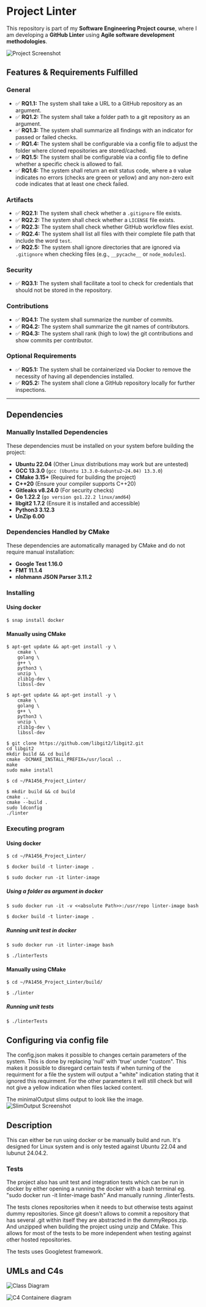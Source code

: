 # Project Linter

This repository is part of my **Software Engineering Project course**, where I am developing a **GitHub Linter** using **Agile software development methodologies**.

![Project Screenshot](docs/images/Prototype_III_output.png)


## Features & Requirements Fulfilled

### General
- ✅ **RQ1.1:** The system shall take a URL to a GitHub repository as an argument.
- ✅ **RQ1.2:** The system shall take a folder path to a git repository as an argument.
- ✅ **RQ1.3:** The system shall summarize all findings with an indicator for passed or failed checks.
- ✅ **RQ1.4:** The system shall be configurable via a config file to adjust the folder where cloned repositories are stored/cached.
- ✅ **RQ1.5:** The system shall be configurable via a config file to define whether a specific check is allowed to fail.
- ✅ **RQ1.6:** The system shall return an exit status code, where a `0` value indicates no errors (checks are green or yellow) and any non-zero exit code indicates that at least one check failed.

### Artifacts
- ✅ **RQ2.1:** The system shall check whether a `.gitignore` file exists.
- ✅ **RQ2.2:** The system shall check whether a `LICENSE` file exists.
- ✅ **RQ2.3:** The system shall check whether GitHub workflow files exist.
- ✅ **RQ2.4:** The system shall list all files with their complete file path that include the word `test`.
- ✅ **RQ2.5:** The system shall ignore directories that are ignored via `.gitignore` when checking files (e.g., `__pycache__` or `node_modules`).

### Security
- ✅ **RQ3.1:** The system shall facilitate a tool to check for credentials that should not be stored in the repository.

### Contributions
- ✅ **RQ4.1:** The system shall summarize the number of commits.
- ✅ **RQ4.2:** The system shall summarize the git names of contributors.
- ✅ **RQ4.3:** The system shall rank (high to low) the git contributions and show commits per contributor.

### Optional Requirements
- ✅ **RQ5.1:** The system shall be containerized via Docker to remove the necessity of having all dependencies installed.
- ✅ **RQ5.2:** The system shall clone a GitHub repository locally for further inspections.
---



## Dependencies

### **Manually Installed Dependencies**
These dependencies must be installed on your system before building the project:

- **Ubuntu 22.04** (Other Linux distributions may work but are untested)
- **GCC 13.3.0** (`gcc (Ubuntu 13.3.0-6ubuntu2~24.04) 13.3.0`)
- **CMake 3.15+** (Required for building the project)
- **C++20** (Ensure your compiler supports C++20)
- **Gitleaks v8.24.0** (For security checks)
- **Go 1.22.2** (`go version go1.22.2 linux/amd64`)
- **libgit2 1.7.2** (Ensure it is installed and accessible)
- **Python3 3.12.3**
- **UnZip 6.00**

### **Dependencies Handled by CMake**
These dependencies are automatically managed by CMake and do not require manual installation:

- **Google Test 1.16.0**
- **FMT 11.1.4**
- **nlohmann JSON Parser 3.11.2**


### Installing

#### Using docker
```
$ snap install docker
```

#### Manually using CMake
```
$ apt-get update && apt-get install -y \
    cmake \
    golang \
    g++ \
    python3 \
    unzip \
    zlib1g-dev \
    libssl-dev  
```
```
$ apt-get update && apt-get install -y \
    cmake \
    golang \
    g++ \
    python3 \
    unzip \
    zlib1g-dev \
    libssl-dev  
```


```
$ git clone https://github.com/libgit2/libgit2.git
cd libgit2
mkdir build && cd build
cmake -DCMAKE_INSTALL_PREFIX=/usr/local ..
make 
sudo make install

```
```
$ cd ~/PA1456_Project_Linter/
```
```
$ mkdir build && cd build 
cmake ..
cmake --build .
sudo ldconfig
./linter
```

### Executing program

#### Using docker
```
$ cd ~/PA1456_Project_Linter/
```

```
$ docker build -t linter-image .
```

```
$ sudo docker run -it linter-image 
```
##### Using a folder as argument in docker
```
$ sudo docker run -it -v <<absolute Path>>:/usr/repo linter-image bash
```

```
$ docker build -t linter-image .
```


##### Running unit test in docker
```
$ sudo docker run -it linter-image bash
```

```
$ ./linterTests
```


#### Manually using CMake
```
$ cd ~/PA1456_Project_Linter/build/
```

```
$ ./linter
```
##### Running unit tests

```
$ ./linterTests
```
## Configuring via config file

The config.json makes it possible to changes certain parameters of the system. This is done by replacing 'null' with 'true' under "custom". This makes it possible to disregard certain tests if when turning of the requirment for a file the system will output a "white" indication stating that it ignored this requirment. For the other parameters it will still check but will not give a yellow indication when files lacked content. 

The minimalOutput slims output to look like the image. 
![SlimOutput Screenshot](docs/images/minimalOutput.png)


## Description

This can either be run using docker or be manually build and run. It's designed for Linux system and is only tested against Ubuntu 22.04 and lubunut 24.04.2.
### Tests
The project also has unit test and integration tests which can be run in docker by either opening a running the docker with a bash terminal eg. "sudo docker run -it linter-image bash" And manually running ./linterTests. 

The tests clones repositories when it needs to but otherwise tests against dummy repositories. Since git doesn't allows to commit a repository that has several .git within itself they are abstracted in the dummyRepos.zip. And unzipped when building the project using unzip and CMake. This allows for most of the tests to be more independent when testing against other hosted repositories. 

The tests uses Googletest framework. 

## UMLs and C4s

![Class Diagram](http://www.plantuml.com/plantuml/proxy?src=https://raw.githubusercontent.com/kevanoovitch/-PA1456-Project-Linter/refs/heads/main/UML_Diagrams/UML_ClassOverview.uml)

![C4 Containere diagram](http://www.plantuml.com/plantuml/proxy?src=https://raw.githubusercontent.com/kevanoovitch/-PA1456-Project-Linter/refs/heads/main/UML_Diagrams/C4_Container_Diagram.uml)